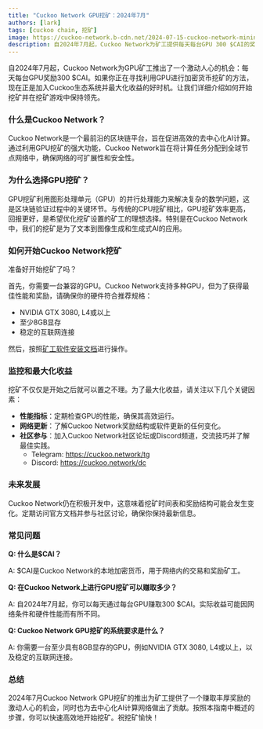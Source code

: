 ```yaml
---
title: "Cuckoo Network GPU挖矿：2024年7月"
authors: [lark]
tags: [cuckoo chain, 挖矿]
image: https://cuckoo-network.b-cdn.net/2024-07-15-cuckoo-network-mining-gpu-july-2024.webp
description: 自2024年7月起，Cuckoo Network为矿工提供每天每台GPU 300 $CAI的奖励。阅读本指南，了解如何设置矿工节点并开始赚取奖励。
---
```


自2024年7月起，Cuckoo Network为GPU矿工推出了一个激动人心的机会：每天每台GPU奖励300 $CAI。如果你正在寻找利用GPU进行加密货币挖矿的方法，现在正是加入Cuckoo生态系统并最大化收益的好时机。让我们详细介绍如何开始挖矿并在挖矿游戏中保持领先。

### 什么是Cuckoo Network？

Cuckoo Network是一个最前沿的区块链平台，旨在促进高效的去中心化AI计算。通过利用GPU挖矿的强大功能，Cuckoo Network旨在将计算任务分配到全球节点网络中，确保网络的可扩展性和安全性。

### 为什么选择GPU挖矿？

GPU挖矿利用图形处理单元（GPU）的并行处理能力来解决复杂的数学问题，这是区块链验证过程中的关键环节。与传统的CPU挖矿相比，GPU挖矿效率更高，回报更好，是希望优化挖矿设置的矿工的理想选择。特别是在Cuckoo Network中，我们的挖矿是为了文本到图像生成和生成式AI的应用。

### 如何开始Cuckoo Network挖矿

准备好开始挖矿了吗？

首先，你需要一台兼容的GPU。Cuckoo Network支持多种GPU，但为了获得最佳性能和奖励，请确保你的硬件符合推荐规格：

- NVIDIA GTX 3080, L4或以上
- 至少8GB显存
- 稳定的互联网连接

然后，按照[矿工软件安装文档](/docs/Cuckoo%20AI/ai-node)进行操作。

### 监控和最大化收益

挖矿不仅仅是开始之后就可以置之不理。为了最大化收益，请关注以下几个关键因素：

- **性能指标**：定期检查GPU的性能，确保其高效运行。
- **网络更新**：了解Cuckoo Network奖励结构或软件更新的任何变化。
- **社区参与**：加入Cuckoo Network社区论坛或Discord频道，交流技巧并了解最佳实践。
  - Telegram: https://cuckoo.network/tg
  - Discord: https://cuckoo.network/dc

### 未来发展

Cuckoo Network仍在积极开发中，这意味着挖矿时间表和奖励结构可能会发生变化。定期访问官方文档并参与社区讨论，确保你保持最新信息。

### 常见问题

**Q: 什么是$CAI？**

A: $CAI是Cuckoo Network的本地加密货币，用于网络内的交易和奖励矿工。

**Q: 在Cuckoo Network上进行GPU挖矿可以赚取多少？**

A: 自2024年7月起，你可以每天通过每台GPU赚取300 $CAI。实际收益可能因网络条件和硬件性能而有所不同。

**Q: Cuckoo Network GPU挖矿的系统要求是什么？**

A: 你需要一台至少具有8GB显存的GPU，例如NVIDIA GTX 3080, L4或以上，以及稳定的互联网连接。

### 总结

2024年7月Cuckoo Network GPU挖矿的推出为矿工提供了一个赚取丰厚奖励的激动人心的机会，同时也为去中心化AI计算网络做出了贡献。按照本指南中概述的步骤，你可以快速高效地开始挖矿。祝挖矿愉快！

